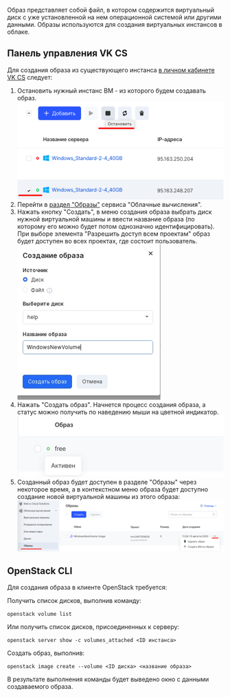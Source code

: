 Образ представляет собой файл, в котором содержится виртуальный диск с уже установленной на нем операционной системой или другими данными. Образы используются для создания виртуальных инстансов в облаке.

## Панель управления VK CS

Для создания образа из существующего инстанса [в личном кабинете VK CS](https://mcs.mail.ru/app/services/infra/servers/) следует:

1.  Остановить нужный инстанс ВМ - из которого будем создавать образ. ![](./assets/1597306895707-1597306895707.png)
2.  Перейти в [раздел "Образы"](https://mcs.mail.ru/app/services/infra/images/) сервиса "Облачные вычисления".
3.  Нажать кнопку "Создать", в меню создания образа выбрать диск нужной виртуальной машины и ввести название образа (по которому его можно будет потом однозначно идентифицировать). При выборе элемента "Разрешить доступ всем проектам" образ будет доступен во всех проектах, где состоит пользователь.![](./assets/1602986944952-sozdanie-novogo-obraza.jpg)
4.  Нажать "Создать образ". Начнется процесс создания образа, а статус можно получить по наведению мыши на цветной индикатор.![](./assets/1596645337690-snimok-ekrana-2020-08-05-v-19.34.27.png)
5.  Созданный образ будет доступен в разделе "Образы" через некоторое время, а в контекстном меню образа будет доступно создание новой виртуальной машины из этого образа: ![](./assets/1597307157053-1597307157053.png)

## OpenStack CLI

Для создания образа в клиенте OpenStack требуется:

Получить список дисков, выполнив команду:

```
openstack volume list
```

Или получить список дисков, присоединенных к серверу:

```
openstack server show -c volumes_attached <ID инстанса>
```

Создать образ, выполнив:

```
openstack image create --volume <ID диска> <название образа>
```

В результате выполнения команды будет выведено окно с данными создаваемого образа.
